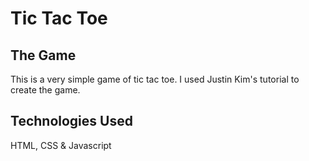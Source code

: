 # Tic Tac Toe

## The Game
This is a very simple game of tic tac toe. I used Justin Kim's tutorial to create the game.

## Technologies Used
HTML, CSS & Javascript

